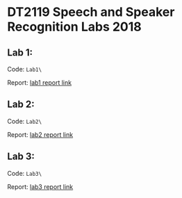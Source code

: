 # DT2119 Speech and Speaker Recognition Labs 2018

## Lab 1: 

Code: ```Lab1\```

Report: [lab1 report link](https://github.com/Celiali/Speech-Lab/blob/master/Lab1/README.md)

## Lab 2: 

Code: ```Lab2\```

Report: [lab2 report link](https://github.com/Celiali/Speech-Lab/blob/master/Lab2/Readme.md)

## Lab 3: 

Code: ```Lab3\```

Report: [lab3 report link](https://github.com/Celiali/Speech-Lab/blob/master/Lab3/Readme.md)
